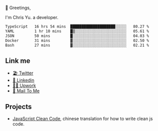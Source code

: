 👋 Greetings, 

I'm Chris Yu. a developer. 


<!--START_SECTION:waka-->

```txt
TypeScript   16 hrs 54 mins  ████████████████████░░░░░   80.27 %
YAML         1 hr 10 mins    █▒░░░░░░░░░░░░░░░░░░░░░░░   05.61 %
JSON         50 mins         █░░░░░░░░░░░░░░░░░░░░░░░░   04.03 %
Docker       31 mins         ▓░░░░░░░░░░░░░░░░░░░░░░░░   02.50 %
Bash         27 mins         ▓░░░░░░░░░░░░░░░░░░░░░░░░   02.21 %
```

<!--END_SECTION:waka-->

## Link me

- [🏖️ Twitter](https://twitter.com/yuetong3yu)
- [🧳 Linkedin](https://www.linkedin.com/in/yuetong3yu)
- [👨‍💻 Upwork](https://www.upwork.com/freelancers/~019f5d35fda67374fb)
- [📧 Mail To Me](mailto:yuetong3yu@gmail.com)


## Projects 

- [JavaScript Clean Code](https://js-clean-code-cn.vercel.app/), chinese translation for how to write clean js code.
